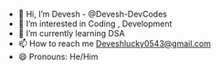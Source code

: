 - 👋 Hi, I’m Devesh - @Devesh-DevCodes
- 👀 I’m interested in Coding , Development
- 🌱 I’m currently learning DSA
- 📫 How to reach me Deveshlucky0543@gmail.com
- 😄 Pronouns: He/Him

  
<!---
- 💞️ I’m looking to collaborate on ...
- ⚡ Fun fact: ...
--->

<!---
DevCodes543/DevCodes543 is a ✨ special ✨ repository because its `README.md` (this file) appears on your GitHub profile.
You can click the Preview link to take a look at your changes.
--->

